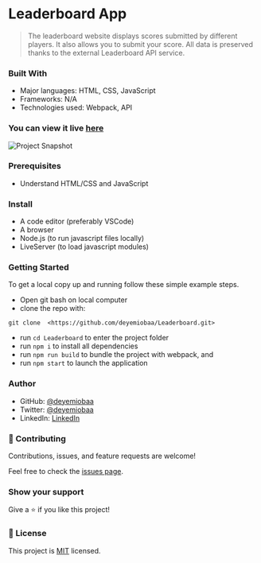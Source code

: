 # Leaderboard App

> The leaderboard website displays scores submitted by different players. It also allows you to submit your score. All data is preserved thanks to the external Leaderboard API service.

### Built With

- Major languages: HTML, CSS, JavaScript
- Frameworks: N/A
- Technologies used: Webpack, API

### You can view it live [here](https://deyemiobaa.github.io/Leaderboard/)

<img src="src/app-sc.png" alt="Project Snapshot">

### Prerequisites

- Understand HTML/CSS and JavaScript

### Install

- A code editor (preferably VSCode)
- A browser
- Node.js (to run javascript files locally)
- LiveServer (to load javascript modules)

### Getting Started

To get a local copy up and running follow these simple example steps.

- Open git bash on local computer
- clone the repo with:

```
git clone  <https://github.com/deyemiobaa/Leaderboard.git>
```

- run `cd Leaderboard` to enter the project folder
- run `npm i` to install all dependencies
- run `npm run build` to bundle the project with webpack, and
- run `npm start` to launch the application

### Author

- GitHub: [@deyemiobaa](https://github.com/deyemiobaa)
- Twitter: [@deyemiobaa](https://twitter.com/deyemiobaa)
- LinkedIn: [LinkedIn](https://linkedin.com/in/sodiqa)

### 🤝 Contributing

Contributions, issues, and feature requests are welcome!

Feel free to check the [issues page](https://github.com/deyemiobaa/Leaderboard/issues).

### Show your support

Give a ⭐️ if you like this project!

### 📝 License

This project is [MIT](LICENSE) licensed.

